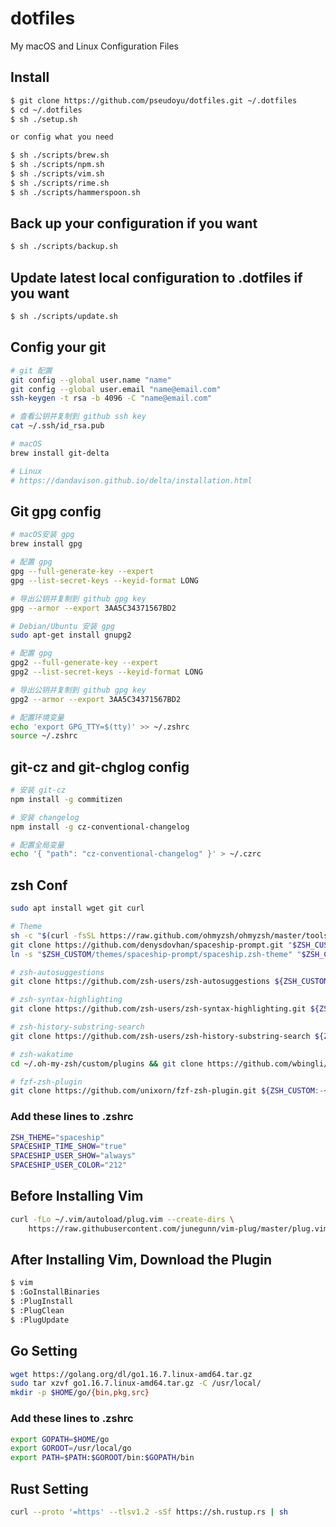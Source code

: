 # dotfiles
My macOS and Linux Configuration Files

## Install
```sh
$ git clone https://github.com/pseudoyu/dotfiles.git ~/.dotfiles
$ cd ~/.dotfiles
$ sh ./setup.sh

or config what you need

$ sh ./scripts/brew.sh
$ sh ./scripts/npm.sh
$ sh ./scripts/vim.sh
$ sh ./scripts/rime.sh
$ sh ./scripts/hammerspoon.sh
```

## Back up your configuration if you want
```sh
$ sh ./scripts/backup.sh
```

## Update latest local configuration to .dotfiles if you want
```sh
$ sh ./scripts/update.sh
```

## Config your git
```sh
# git 配置
git config --global user.name "name"
git config --global user.email "name@email.com"
ssh-keygen -t rsa -b 4096 -C "name@email.com"

# 查看公钥并复制到 github ssh key
cat ~/.ssh/id_rsa.pub

# macOS
brew install git-delta

# Linux
# https://dandavison.github.io/delta/installation.html
```

## Git gpg config
```sh
# macOS安装 gpg
brew install gpg

# 配置 gpg
gpg --full-generate-key --expert
gpg --list-secret-keys --keyid-format LONG

# 导出公钥并复制到 github gpg key
gpg --armor --export 3AA5C34371567BD2

# Debian/Ubuntu 安装 gpg
sudo apt-get install gnupg2

# 配置 gpg
gpg2 --full-generate-key --expert
gpg2 --list-secret-keys --keyid-format LONG

# 导出公钥并复制到 github gpg key
gpg2 --armor --export 3AA5C34371567BD2

# 配置环境变量
echo 'export GPG_TTY=$(tty)' >> ~/.zshrc
source ~/.zshrc
```

## git-cz and git-chglog config
```sh
# 安装 git-cz
npm install -g commitizen

# 安装 changelog
npm install -g cz-conventional-changelog

# 配置全局变量
echo '{ "path": "cz-conventional-changelog" }' > ~/.czrc
```

## zsh Conf
```sh
sudo apt install wget git curl

# Theme
sh -c "$(curl -fsSL https://raw.github.com/ohmyzsh/ohmyzsh/master/tools/install.sh)"
git clone https://github.com/denysdovhan/spaceship-prompt.git "$ZSH_CUSTOM/themes/spaceship-prompt" --depth=1
ln -s "$ZSH_CUSTOM/themes/spaceship-prompt/spaceship.zsh-theme" "$ZSH_CUSTOM/themes/spaceship.zsh-theme"

# zsh-autosuggestions
git clone https://github.com/zsh-users/zsh-autosuggestions ${ZSH_CUSTOM:-~/.oh-my-zsh/custom}/plugins/zsh-autosuggestions

# zsh-syntax-highlighting
git clone https://github.com/zsh-users/zsh-syntax-highlighting.git ${ZSH_CUSTOM:-~/.oh-my-zsh/custom}/plugins/zsh-syntax-highlighting

# zsh-history-substring-search
git clone https://github.com/zsh-users/zsh-history-substring-search ${ZSH_CUSTOM:-~/.oh-my-zsh/custom}/plugins/zsh-history-substring-search

# zsh-wakatime
cd ~/.oh-my-zsh/custom/plugins && git clone https://github.com/wbingli/zsh-wakatime.git

# fzf-zsh-plugin
git clone https://github.com/unixorn/fzf-zsh-plugin.git ${ZSH_CUSTOM:-~/.oh-my-zsh/custom}/plugins/fzf-zsh-plugin
```

### Add these lines to .zshrc
```sh
ZSH_THEME="spaceship"
SPACESHIP_TIME_SHOW="true"
SPACESHIP_USER_SHOW="always"
SPACESHIP_USER_COLOR="212"
```

## Before Installing Vim
```sh
curl -fLo ~/.vim/autoload/plug.vim --create-dirs \
    https://raw.githubusercontent.com/junegunn/vim-plug/master/plug.vim
```

## After Installing Vim, Download the Plugin
```sh
$ vim
$ :GoInstallBinaries
$ :PlugInstall
$ :PlugClean
$ :PlugUpdate
```

## Go Setting
```sh
wget https://golang.org/dl/go1.16.7.linux-amd64.tar.gz
sudo tar xzvf go1.16.7.linux-amd64.tar.gz -C /usr/local/
mkdir -p $HOME/go/{bin,pkg,src}
```

### Add these lines to .zshrc
```sh
export GOPATH=$HOME/go
export GOROOT=/usr/local/go
export PATH=$PATH:$GOROOT/bin:$GOPATH/bin
```

## Rust Setting
```sh
curl --proto '=https' --tlsv1.2 -sSf https://sh.rustup.rs | sh
```